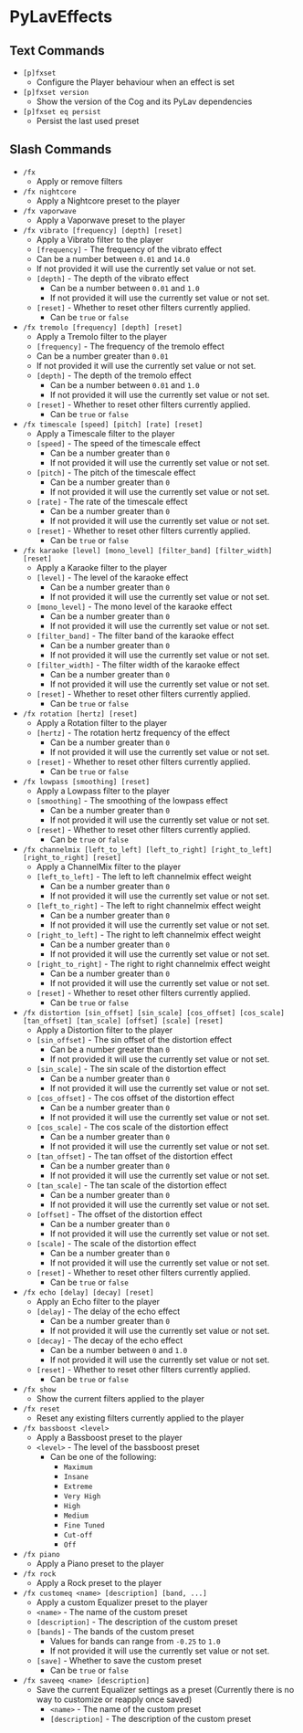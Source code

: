 # PyLavEffects

## Text Commands
- `[p]fxset`
  - Configure the Player behaviour when an effect is set
- `[p]fxset version`
  - Show the version of the Cog and its PyLav dependencies
- `[p]fxset eq persist`
  - Persist the last used preset
## Slash Commands
- `/fx`
  - Apply or remove filters
- `/fx nightcore`
  -  Apply a Nightcore preset to the player
- `/fx vaporwave`
  -  Apply a Vaporwave preset to the player
- `/fx vibrato [frequency] [depth] [reset]`
  -  Apply a Vibrato filter to the player
  -  `[frequency]` - The frequency of the vibrato effect
    - Can be a number between `0.01` and `14.0`
    - If not provided it will use the currently set value or not set.
  - `[depth]` - The depth of the vibrato effect
    - Can be a number between `0.01` and `1.0`
    - If not provided it will use the currently set value or not set.
  - `[reset]` - Whether to reset other filters currently applied.
    - Can be `true` or `false`
- `/fx tremolo [frequency] [depth] [reset]`
  -  Apply a Tremolo filter to the player
  -  `[frequency]` - The frequency of the tremolo effect
    - Can be a number greater than `0.01`
    - If not provided it will use the currently set value or not set.
  - `[depth]` - The depth of the tremolo effect
    - Can be a number between `0.01` and `1.0`
    - If not provided it will use the currently set value or not set.
  - `[reset]` - Whether to reset other filters currently applied.
    - Can be `true` or `false`
- `/fx timescale [speed] [pitch] [rate] [reset]`
  - Apply a Timescale filter to the player
  - `[speed]` - The speed of the timescale effect
    - Can be a number greater than `0`
    - If not provided it will use the currently set value or not set.
  - `[pitch]` - The pitch of the timescale effect
    - Can be a number greater than `0`
    - If not provided it will use the currently set value or not set.
  - `[rate]` - The rate of the timescale effect
    - Can be a number greater than `0`
    - If not provided it will use the currently set value or not set.
  - `[reset]` - Whether to reset other filters currently applied.
    - Can be `true` or `false`
- `/fx karaoke [level] [mono_level] [filter_band] [filter_width] [reset]`
  - Apply a Karaoke filter to the player
  - `[level]` - The level of the karaoke effect
    - Can be a number greater than `0`
    - If not provided it will use the currently set value or not set.
  - `[mono_level]` - The mono level of the karaoke effect
    - Can be a number greater than `0`
    - If not provided it will use the currently set value or not set.
  - `[filter_band]` - The filter band of the karaoke effect
    - Can be a number greater than `0`
    - If not provided it will use the currently set value or not set.
  - `[filter_width]` - The filter width of the karaoke effect
    - Can be a number greater than `0`
    - If not provided it will use the currently set value or not set.
  - `[reset]` - Whether to reset other filters currently applied.
    - Can be `true` or `false`
- `/fx rotation [hertz] [reset]`
  - Apply a Rotation filter to the player
  - `[hertz]` - The rotation hertz frequency of the effect
    - Can be a number greater than `0`
    - If not provided it will use the currently set value or not set.
  - `[reset]` - Whether to reset other filters currently applied.
    - Can be `true` or `false`
- `/fx lowpass [smoothing] [reset]`
  - Apply a Lowpass filter to the player
  - `[smoothing]` - The smoothing of the lowpass effect
    - Can be a number greater than `0`
    - If not provided it will use the currently set value or not set.
  - `[reset]` - Whether to reset other filters currently applied.
    - Can be `true` or `false`
- `/fx channelmix [left_to_left] [left_to_right] [right_to_left] [right_to_right] [reset]`
  - Apply a ChannelMix filter to the player
  - `[left_to_left]` - The left to left channelmix effect weight
    - Can be a number greater than `0`
    - If not provided it will use the currently set value or not set.
  - `[left_to_right]` - The left to right channelmix effect weight
    - Can be a number greater than `0`
    - If not provided it will use the currently set value or not set.
  - `[right_to_left]` - The right to left channelmix effect weight
    - Can be a number greater than `0`
    - If not provided it will use the currently set value or not set.
  - `[right_to_right]` - The right to right channelmix effect weight
    - Can be a number greater than `0`
    - If not provided it will use the currently set value or not set.
  - `[reset]` - Whether to reset other filters currently applied.
    - Can be `true` or `false`
- `/fx distortion [sin_offset] [sin_scale] [cos_offset] [cos_scale] [tan_offset] [tan_scale] [offset] [scale] [reset]`
  - Apply a Distortion filter to the player
  - `[sin_offset]` - The sin offset of the distortion effect
    - Can be a number greater than `0`
    - If not provided it will use the currently set value or not set.
  - `[sin_scale]` - The sin scale of the distortion effect
    - Can be a number greater than `0`
    - If not provided it will use the currently set value or not set.
  - `[cos_offset]` - The cos offset of the distortion effect
    - Can be a number greater than `0`
    - If not provided it will use the currently set value or not set.
  - `[cos_scale]` - The cos scale of the distortion effect
    - Can be a number greater than `0`
    - If not provided it will use the currently set value or not set.
  - `[tan_offset]` - The tan offset of the distortion effect
    - Can be a number greater than `0`
    - If not provided it will use the currently set value or not set.
  - `[tan_scale]` - The tan scale of the distortion effect
    - Can be a number greater than `0`
    - If not provided it will use the currently set value or not set.
  - `[offset]` - The offset of the distortion effect
    - Can be a number greater than `0`
    - If not provided it will use the currently set value or not set.
  - `[scale]` - The scale of the distortion effect
    - Can be a number greater than `0`
    - If not provided it will use the currently set value or not set.
  - `[reset]` - Whether to reset other filters currently applied.
    - Can be `true` or `false`
- `/fx echo [delay] [decay] [reset]`
  - Apply an Echo filter to the player
  - `[delay]` - The delay of the echo effect
    - Can be a number greater than `0`
    - If not provided it will use the currently set value or not set.
  - `[decay]` - The decay of the echo effect
    - Can be a number between `0` and `1.0`
    - If not provided it will use the currently set value or not set.
  - `[reset]` - Whether to reset other filters currently applied.
    - Can be `true` or `false`
- `/fx show`
  - Show the current filters applied to the player
- `/fx reset`
  - Reset any existing filters currently applied to the player
- `/fx bassboost <level>`
  - Apply a Bassboost preset to the player
  - `<level>` - The level of the bassboost preset
    - Can be one of the following:
      - `Maximum`
      - `Insane`
      - `Extreme`
      - `Very High`
      - `High`
      - `Medium`
      - `Fine Tuned`
      - `Cut-off`
      - `Off`
- `/fx piano`
  - Apply a Piano preset to the player
- `/fx rock`
  - Apply a Rock preset to the player
- `/fx customeq <name> [description] [band, ...]`
  -  Apply a custom Equalizer preset to the player
  - `<name>` - The name of the custom preset
  - `[description]` - The description of the custom preset
  - `[bands]` - The bands of the custom preset
    - Values for bands can range from `-0.25` to `1.0`
    - If not provided it will use the currently set value or not set.
  - `[save]` - Whether to save the custom preset
    - Can be `true` or `false`
- `/fx saveeq <name> [description]`
  - Save the current Equalizer settings as a preset (Currently there is no way to customize or reapply once saved)
     - `<name>` - The name of the custom preset
     - `[description]` - The description of the custom preset
